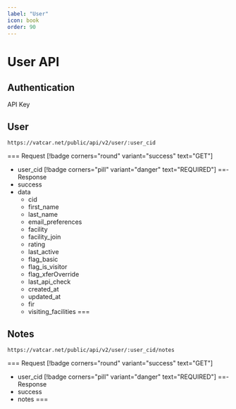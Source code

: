 ```yaml
---
label: "User"
icon: book
order: 90
---
```


# User API

## Authentication

API Key

## User

```
https://vatcar.net/public/api/v2/user/:user_cid
```

=== Request [!badge corners="round" variant="success" text="GET"] 
- user_cid [!badge corners="pill" variant="danger" text="REQUIRED"]
==- Response
- success
- data
    - cid 
    - first_name
    - last_name
    - email_preferences
    - facility
    - facility_join
    - rating
    - last_active
    - flag_basic
    - flag_is_visitor
    - flag_xferOverride
    - last_api_check
    - created_at
    - updated_at
    - fir
    - visiting_facilities
===

## Notes

```
https://vatcar.net/public/api/v2/user/:user_cid/notes
```

=== Request [!badge corners="round" variant="success" text="GET"] 
- user_cid [!badge corners="pill" variant="danger" text="REQUIRED"]
==- Response
- success
- notes
===